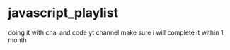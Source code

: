 # javascript_playlist
doing it with chai and code yt channel make sure i will complete it within 1 month
